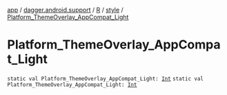 [app](../../../index.md) / [dagger.android.support](../../index.md) / [R](../index.md) / [style](index.md) / [Platform_ThemeOverlay_AppCompat_Light](./-platform_-theme-overlay_-app-compat_-light.md)

# Platform_ThemeOverlay_AppCompat_Light

`static val Platform_ThemeOverlay_AppCompat_Light: `[`Int`](https://kotlinlang.org/api/latest/jvm/stdlib/kotlin/-int/index.html)
`static val Platform_ThemeOverlay_AppCompat_Light: `[`Int`](https://kotlinlang.org/api/latest/jvm/stdlib/kotlin/-int/index.html)